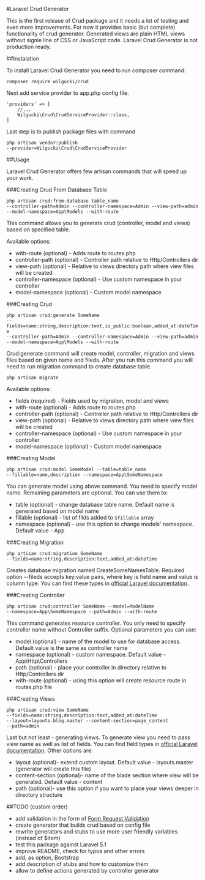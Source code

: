 #Laravel Crud Generator

This is the first release of Crud package and it needs a lot of testing and even more improvements.
For now it provides basic (but complete) functionality of crud generator. Generated views are plain HTML views without signle line of
CSS or JavaScript code.
Laravel Crud Generator is not production ready.

##Instalation

To install Laravel Crud Generator you need to run composer command:

<code>composer require wilgucki/crud</code>

Next add service provider to app.php config file.

    'providers' => [
        //... 
        Wilgucki\Crud\CrudServiceProvider::class,
    ]

Last step is to publish package files with command

<code>php artisan vendor:publish --provider=Wilgucki\\Crud\\CrudServiceProvider</code>

##Usage

Laravel Crud Generator offers few artisan commands that will speed up your work.

###Creating Crud From Database Table

<code>php artisan crud:from-database table_name --controller-path=Admin --controller-namespace=Admin --view-path=admin --model-namespace=App\Models --with-route</code>

This command allows you to generate crud (controller, model and views) based on specified table.

Available options:

- with-route (optional) - Adds route to routes.php
- controller-path (optional) - Controller path relative to Http/Controllers dir
- view-path (optional) - Relative to views directory path where view files will be created
- controller-namespace (optional) - Use custom namespace in your controller
- model-namespace (optional) - Custom model namespace

###Creating Crud

<code>php artisan crud:generate SomeName --fields=name:string,description:text,is_public:boolean,added_at:dateTime --controller-path=Admin --controller-namespace=Admin --view-path=admin --model-namespace=App\Models --with-route</code>

Crud:generate command will create model, controller, migration and views files based on given name and fileds.
After you run this command you will need to run migration command to create database table.

<code>php artisan migrate</code>

Available options:

- fields (required) - Fields used by migration, model and views
- with-route (optional) - Adds route to routes.php
- controller-path (optional) - Controller path relative to Http/Controllers dir
- view-path (optional) - Relative to views directory path where view files will be created
- controller-namespace (optional) - Use custom namespace in your controller
- model-namespace (optional) - Custom model namespace

###Creating Model

<code>php artisan crud:model SomeModel --table=table_name --fillable=name,description --namespace=App\\SomeNamespace</code>

You can generate model using above command. You need to specify model name. Remaining parameters are optional. You can use them to:

- table (optional) - change database table name. Default name is generated based on model name
- fillable (optional) - list of filds added to <code>$fillable</code> array
- namespace (optional) - use this option to change models' namespace. Default value - App

###Creating Migration

<code>php artisan crud:migration SomeName --fields=name:string,description:text,added_at:dateTime</code>

Creates database migration named CreateSomeNamesTable. Required option --fileds accepts key:value pairs, where key is field name and value is
column type. You can find these types in [official Laravel documentation](https://laravel.com/docs/5.2/migrations#creating-columns).

###Creating Controller

<code>php artisan crud:controller SomeName --model=ModelName --namespace=App\\SomeNamespace --path=Admin --with-route</code>

This command generates resource controller. You only need to specify controller name without Controller suffix.
Optional parameters you can use:

- model (optional) - name of the model to use for database access. Default value is the same as controller name
- namespace (optional) - custom namespace. Default value - App\Http\Controllers
- path (optional) - place your controller in directory relative to Http/Controllers dir
- with-route (optional) - using this option will create resource route in routes.php file

###Creating Views

<code>php artisan crud:view SomeName --fields=name:string,description:text,added_at:dateTime --layout=layouts.blog.master --content-section=page_content --path=admin</code>

Last but not least - generating views. To generate view you need to pass view name as well as list of fields.
You can find field types in [official Laravel documentation](https://laravel.com/docs/5.2/migrations#creating-columns).
Other options are:

- layout  (optional)- extend custom layout. Default value - layouts.master (generator will create this file)
- content-section  (optional)- name of the blade section where view will be generated. Default value - content
- path  (optional)- use this option if you want to place your views deeper in directory structure

##TODO (custom order)

- add validation in the form of [Form Request Validation](https://laravel.com/docs/5.2/validation#form-request-validation)
- create generator that builds crud based on config file
- rewrite generators and stubs to use more user friendly variables (instead of $item)
- test this package against Laravel 5.1
- improve README, check for typos and other errors
- add, as option, Bootstrap
- add description of stubs and how to customize them
- allow to define actions generated by controller generator
